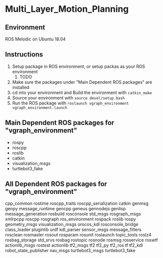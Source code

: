 # Multi_Layer_Motion_Planning

## Environment
ROS Melodic on Ubuntu 18.04

## Instructions
1. Setup package in ROS environment, or setup packas as your ROS environment
   1. TODO
2. Make sure the packages under "Main Dependent ROS packages" are installed
3. cd into your environment and Build the environment with `catkin_make`
4. Source your environment with `source devel/setup.bash`
5. Run the ROS package with `roslaunch vgraph_environment vgraph_environment.launch`

## Main Dependent ROS packages for "vgraph_environment"
- rospy
- roscpp
- roslib
- catkin
- visualization_msgs
- turtlebot3_fake

## All Dependent ROS packages for "vgraph_environment"

cpp_common
rostime
roscpp_traits
roscpp_serialization
catkin
genmsg
genpy
message_runtime
gencpp
geneus
gennodejs
genlisp
message_generation
rosbuild
rosconsole
std_msgs
rosgraph_msgs
xmlrpcpp
roscpp
rosgraph
ros_environment
rospack
roslib
rospy
geometry_msgs
visualization_msgs
orocos_kdl
rosconsole_bridge
class_loader
pluginlib
urdf
kdl_parser
sensor_msgs
message_filters
rosclean
rosmaster
rosout
rosparam
rosunit
roslaunch
topic_tools
roslz4
rosbag_storage
std_srvs
rosbag
rostopic
rosnode
rosmsg
rosservice
roswtf
actionlib_msgs
rostest
actionlib
tf2_msgs
tf2
tf2_py
tf2_ros
tf
tf2_kdl
robot_state_publisher
nav_msgs
turtlebot3_msgs
turtlebot3_fake

